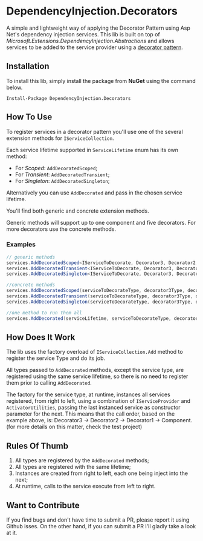# DependencyInjection.Decorators
A simple and lightweight way of applying the Decorator Pattern using Asp Net's dependency injection services.
This lib is built on top of _Microsoft.Extensions.DependencyInjection.Abstractions_ and allows services to be added to the service provider using a [decorator pattern](https://en.wikipedia.org/wiki/Decorator_pattern).

## Installation
To install this lib, simply install the package from **NuGet** using the command below.
```shell
Install-Package DependencyInjection.Decorators
```

## How To Use
To register services in a decorator pattern you'll use one of the several extension methods for `IServiceCollection`.

Each service lifetime supported in `ServiceLifetime` enum has its own method:
* For _Scoped_: `AddDecoratedScoped`;
* For _Transient_: `AddDecoratedTransient`;
* For _Singleton_: `AddDecoratedSingleton`;

Alternatively you can use `AddDecorated` and pass in the chosen service lifetime.

You'll find both generic and concrete extension methods.

Generic methods will support up to one component and five decorators. For more decorators use the concrete methods.

### Examples

```csharp
// generic methods
services.AddDecoratedScoped<IServiceToDecorate, Decorator3, Decorator2, Decorator1, Component>();
services.AddDecoratedTransient<IServiceToDecorate, Decorator3, Decorator2, Decorator1, Component>();
services.AddDecoratedSingleton<IServiceToDecorate, Decorator3, Decorator2, Decorator1, Component>();

//concrete methods
services.AddDecoratedScoped(serviceToDecorateType, decorator3Type, decorator2Type, decorator1Type, componentType);
services.AddDecoratedTransient(serviceToDecorateType, decorator3Type, decorator2Type, decorator1Type, componentType);
services.AddDecoratedSingleton(serviceToDecorateType, decorator3Type, decorator2Type, decorator1Type, componentType);

//one method to run them all
services.AddDecorated(serviceLifetime, serviceToDecorateType, decorator3Type, decorator2Type, decorator1Type, componentType);

```

## How Does It Work
The lib uses the factory overload of `IServiceCollection.Add` method to register the service Type and do its job.

All types passed to `AddDecorated` methods, except the service type, are registered using the same service lifetime, so there is no need to register them prior to calling `AddDecorated`.

The factory for the service type, at runtime, instances all services registered, from right to left, using a combination of `IServiceProvider` and `ActivatorUtilities`, passing the last instanced service as constructor parameter for the next.
This means that the call order, based on the example above, is: Decorator3 -> Decorator2 -> Decorator1 -> Component. (for more details on this matter, check the test project)

## Rules Of Thumb
1. All types are registered by the `AddDecorated` methods;
2. All types are registered with the same lifetime;
3. Instances are created from right to left, each one being inject into the next;
4. At runtime, calls to the service execute from left to right.

## Want to Contribute
If you find bugs and don't have time to submit a PR, please report it using Github isses.
On the other hand, if you can submit a PR I'll gladly take a look at it.
